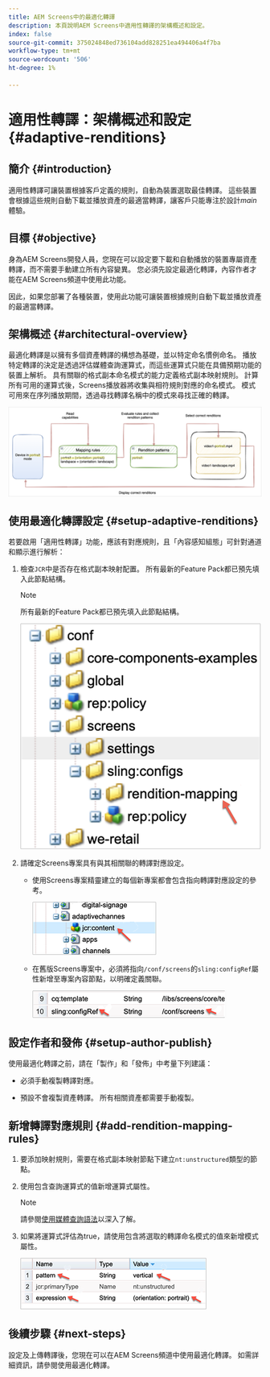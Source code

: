 ```yaml
---
title: AEM Screens中的最適化轉譯
description: 本頁說明AEM Screens中適用性轉譯的架構概述和設定。
index: false
source-git-commit: 375024848ed736104add828251ea494406a4f7ba
workflow-type: tm+mt
source-wordcount: '506'
ht-degree: 1%

---
```



# 適用性轉譯：架構概述和設定 {#adaptive-renditions}

## 簡介 {#introduction}

適用性轉譯可讓裝置根據客戶定義的規則，自動為裝置選取最佳轉譯。 這些裝置會根據這些規則自動下載並播放資產的最適當轉譯，讓客戶只能專注於設計&#x200B;*main*&#x200B;體驗。

## 目標 {#objective}

身為AEM Screens開發人員，您現在可以設定要下載和自動播放的裝置專屬資產轉譯，而不需要手動建立所有內容變異。 您必須先設定最適化轉譯，內容作者才能在AEM Screens頻道中使用此功能。

因此，如果您部署了各種裝置，使用此功能可讓裝置根據規則自動下載並播放資產的最適當轉譯。

## 架構概述 {#architectural-overview}

最適化轉譯是以擁有多個資產轉譯的構想為基礎，並以特定命名慣例命名。 播放特定轉譯的決定是透過評估媒體查詢運算式，而這些運算式只能在具備預期功能的裝置上解析。 具有關聯的格式副本命名模式的能力定義格式副本映射規則。 計算所有可用的運算式後，Screens播放器將收集與相符規則對應的命名模式。 模式可用來在序列播放期間，透過尋找轉譯名稱中的模式來尋找正確的轉譯。

![影像](/help/user-guide/assets/adaptive-renditions/adaptive-renditions.png)

## 使用最適化轉譯設定 {#setup-adaptive-renditions}

若要啟用「適用性轉譯」功能，應該有對應規則，且「內容感知組態」可針對通道和顯示進行解析：

1. 檢查`JCR`中是否存在格式副本映射配置。 所有最新的Feature Pack都已預先填入此節點結構。

   >[!NOTE]
   >所有最新的Feature Pack都已預先填入此節點結構。

   ![影像](/help/user-guide/assets/adaptive-renditions/mapping-rules1.png)

1. 請確定Screens專案具有與其相關聯的轉譯對應設定。

   * 使用Screens專案精靈建立的每個新專案都會包含指向轉譯對應設定的參考。

      ![影像](/help/user-guide/assets/adaptive-renditions/mapping-rules2.png)

   * 在舊版Screens專案中，必須將指向`/conf/screens`的`sling:configRef`屬性新增至專案內容節點，以明確定義關聯。

      ![影像](/help/user-guide/assets/adaptive-renditions/mapping-rules3.png)

## 設定作者和發佈 {#setup-author-publish}

使用最適化轉譯之前，請在「製作」和「發佈」中考量下列建議：

* 必須手動複製轉譯對應。

* 預設不會複製資產轉譯。 所有相關資產都需要手動複製。

## 新增轉譯對應規則 {#add-rendition-mapping-rules}

1. 要添加映射規則，需要在格式副本映射節點下建立`nt:unstructured`類型的節點。

1. 使用包含查詢運算式的值新增運算式屬性。

   >[!NOTE]
   >請參閱[使用媒體查詢語法](https://developer.mozilla.org/en-US/docs/Web/CSS/Media_Queries/Using_media_queries)以深入了解。

1. 如果將運算式評估為true，請使用包含將選取的轉譯命名模式的值來新增模式屬性。

   ![影像](/help/user-guide/assets/adaptive-renditions/mapping-rules4.png)



## 後續步驟 {#next-steps}

設定及上傳轉譯後，您現在可以在AEM Screens頻道中使用最適化轉譯。 如需詳細資訊，請參閱使用最適化轉譯。
